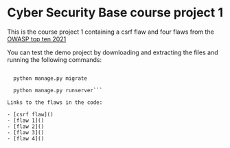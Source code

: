 # Cyber Security Base course project 1

This is the course project 1 containing a csrf flaw and four flaws from the [OWASP top ten 2021](https://owasp.org/www-project-top-ten/)

You can test the demo project by downloading and extracting the files and running the following commands:

```  pyhton manage.py makemigrations

  python manage.py migrate

  python manage.py runserver```

Links to the flaws in the code:

- [csrf flaw]()
- [flaw 1]()
- [flaw 2]()
- [flaw 3]()
- [flaw 4]()
